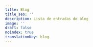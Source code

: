 ```yaml
---
title: Blog
title_seo: ''
description: Lista de entradas do blog
image: ''
draft: false
noindex: true
translationKey: blog
---
```

